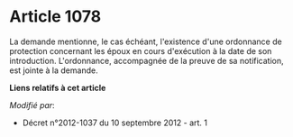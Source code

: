 # Article 1078

La demande mentionne, le cas échéant, l'existence d'une ordonnance de protection concernant les époux en cours d'exécution à
la date de son introduction. L'ordonnance, accompagnée de la preuve de sa notification, est jointe à la demande.

**Liens relatifs à cet article**

_Modifié par_:

  - Décret n°2012-1037 du 10 septembre 2012 - art. 1
